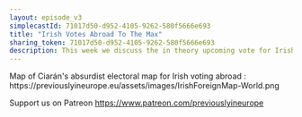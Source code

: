 ```yaml
---
layout: episode_v3
simplecastId: 71017d50-d952-4105-9262-580f5666e693
title: "Irish Votes Abroad To The Max"
sharing_token: 71017d50-d952-4105-9262-580f5666e693
description: This week we discuss the in theory upcoming vote for Irish voting abroad in the presidential election, but more importantly the concept of voting abroad itself. It can be a mixed bag, maybe? 
---
```


<p>Map of Ciarán's absurdist electoral map for Irish voting abroad : https://previouslyineurope.eu/assets/images/IrishForeignMap-World.png</p><p>Support us on Patreon <a href="https://www.patreon.com/previouslyineurope">https://www.patreon.com/previouslyineurope</a></p>
